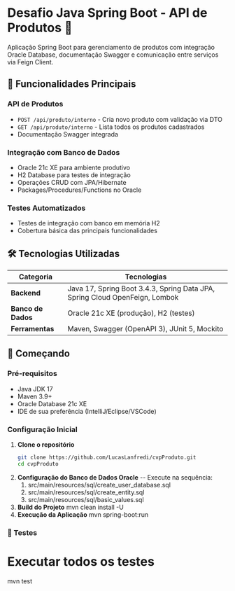 # Desafio Java Spring Boot - API de Produtos 🚀

Aplicação Spring Boot para gerenciamento de produtos com integração Oracle Database, documentação Swagger e comunicação entre serviços via Feign Client.

## 📌 Funcionalidades Principais

### **API de Produtos**
- `POST /api/produto/interno` - Cria novo produto com validação via DTO
- `GET /api/produto/interno` - Lista todos os produtos cadastrados
- Documentação Swagger integrada

### **Integração com Banco de Dados**
- Oracle 21c XE para ambiente produtivo
- H2 Database para testes de integração
- Operações CRUD com JPA/Hibernate
- Packages/Procedures/Functions no Oracle

### **Testes Automatizados**
- Testes de integração com banco em memória H2
- Cobertura básica das principais funcionalidades

## 🛠️ Tecnologias Utilizadas

| Categoria          | Tecnologias                                                                 |
|--------------------|-----------------------------------------------------------------------------|
| **Backend**        | Java 17, Spring Boot 3.4.3, Spring Data JPA, Spring Cloud OpenFeign, Lombok |
| **Banco de Dados** | Oracle 21c XE (produção), H2 (testes)                                       |
| **Ferramentas**    | Maven, Swagger (OpenAPI 3), JUnit 5, Mockito                                |

## 🚀 Começando

### Pré-requisitos
- Java JDK 17
- Maven 3.9+
- Oracle Database 21c XE
- IDE de sua preferência (IntelliJ/Eclipse/VSCode)

### Configuração Inicial

1. **Clone o repositório**
   ```bash
   git clone https://github.com/LucasLanfredi/cvpProduto.git
   cd cvpProduto
2. **Configuração do Banco de Dados Oracle**
   -- Execute na sequência:
   1. src/main/resources/sql/create_user_database.sql
   2. src/main/resources/sql/create_entity.sql
   3. src/main/resources/sql/basic_values.sql
3. **Build do Projeto**
   mvn clean install -U
4. **Execução da Aplicação**
   mvn spring-boot:run

### 🧪 Testes
# Executar todos os testes
mvn test